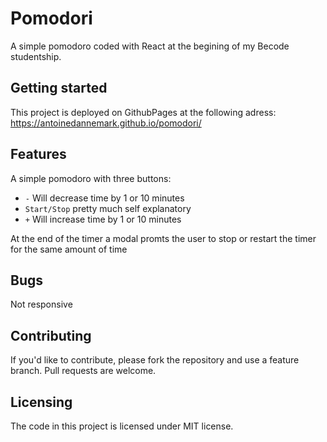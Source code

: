 # Pomodori

A simple pomodoro coded with React at the begining of my Becode studentship.

## Getting started

This project is deployed on GithubPages at the following adress: https://antoinedannemark.github.io/pomodori/

## Features

A simple pomodoro with three buttons:
* `-`
  Will decrease time by 1 or 10 minutes
* `Start/Stop`
  pretty much self explanatory
* `+`
  Will increase time by 1 or 10 minutes

At the end of the timer a modal promts the user to stop or restart the timer for the same amount of time

## Bugs

Not responsive

## Contributing

If you'd like to contribute, please fork the repository and use a feature
branch. Pull requests are welcome.

## Licensing

The code in this project is licensed under MIT license.
